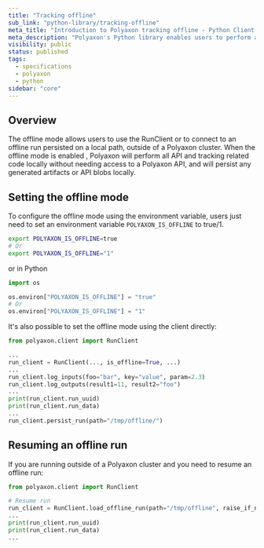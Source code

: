 ```yaml
---
title: "Tracking offline"
sub_link: "python-library/tracking-offline"
meta_title: "Introduction to Polyaxon tracking offline - Python Client References"
meta_description: "Polyaxon's Python library enables users to perform all API calls and artifacts tracking logic offline."
visibility: public
status: published
tags:
  - specifications
  - polyaxon
  - python
sidebar: "core"
---
```


## Overview

The offline mode allows users to use the RunClient or to connect to an offline run persisted on a local path, outside of a Polyaxon cluster.
When the offline mode is enabled , Polyaxon will perform all API and tracking related code locally without needing access to a Polyaxon API, and will persist any generated artifacts or API blobs locally.

## Setting the offline mode

To configure the offline mode using the environment variable, users just need to set an environment variable `POLYAXON_IS_OFFLINE` to true/1.

```bash
export POLYAXON_IS_OFFLINE=true
# Or
export POLYAXON_IS_OFFLINE="1"
```

or in Python

```python
import os

os.environ["POLYAXON_IS_OFFLINE"] = "true"
# Or
os.environ["POLYAXON_IS_OFFLINE"] = "1"
```

It's also possible to set the offline mode using the client directly:

```python
from polyaxon.client import RunClient

...
run_client = RunClient(..., is_offline=True, ...)
...
run_client.log_inputs(foo="bar", key="value", param=2.3)
run_client.log_outputs(result1=11, result2="foo")
...
print(run_client.run_uuid)
print(run_client.run_data)
...
run_client.persist_run(path="/tmp/offline/")
```

## Resuming an offline run

If you are running outside of a Polyaxon cluster and you need to resume an offline run:

```python
from polyaxon.client import RunClient

# Resume run
run_client = RunClient.load_offline_run(path="/tmp/offline", raise_if_not_found=True)
...
print(run_client.run_uuid)
print(run_client.run_data)
...
```
